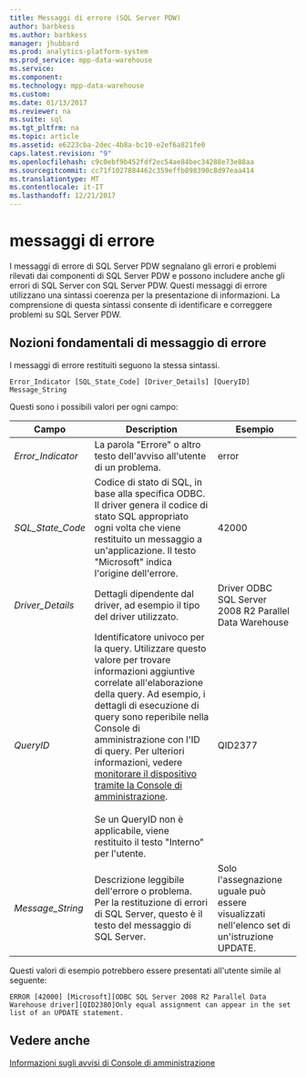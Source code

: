 ```yaml
---
title: Messaggi di errore (SQL Server PDW)
author: barbkess
ms.author: barbkess
manager: jhubbard
ms.prod: analytics-platform-system
ms.prod_service: mpp-data-warehouse
ms.service: 
ms.component: 
ms.technology: mpp-data-warehouse
ms.custom: 
ms.date: 01/13/2017
ms.reviewer: na
ms.suite: sql
ms.tgt_pltfrm: na
ms.topic: article
ms.assetid: e6223cba-2dec-4b8a-bc10-e2ef6a821fe0
caps.latest.revision: "9"
ms.openlocfilehash: c9c0ebf9b452fdf2ec54ae84bec34288e73e88aa
ms.sourcegitcommit: cc71f1027884462c359effb898390c8d97eaa414
ms.translationtype: MT
ms.contentlocale: it-IT
ms.lasthandoff: 12/21/2017
---
```

# <a name="error-messages"></a>messaggi di errore
I messaggi di errore di SQL Server PDW segnalano gli errori e problemi rilevati dai componenti di SQL Server PDW e possono includere anche gli errori di SQL Server con SQL Server PDW. Questi messaggi di errore utilizzano una sintassi coerenza per la presentazione di informazioni. La comprensione di questa sintassi consente di identificare e correggere problemi su SQL Server PDW.  
  
## <a name="Basics"></a>Nozioni fondamentali di messaggio di errore  
I messaggi di errore restituiti seguono la stessa sintassi.  
  
`Error_Indicator [SQL_State_Code] [Driver_Details] [QueryID] Message_String`  
  
Questi sono i possibili valori per ogni campo:  
  
|Campo|Description|Esempio|  
|---------|---------------|-----------|  
|*Error_Indicator*|La parola "Errore" o altro testo dell'avviso all'utente di un problema.|error|  
|*SQL_State_Code*|Codice di stato di SQL, in base alla specifica ODBC. Il driver genera il codice di stato SQL appropriato ogni volta che viene restituito un messaggio a un'applicazione. Il testo "Microsoft" indica l'origine dell'errore.|42000|  
|*Driver_Details*|Dettagli dipendente dal driver, ad esempio il tipo del driver utilizzato.|Driver ODBC SQL Server 2008 R2 Parallel Data Warehouse|  
|*QueryID*|Identificatore univoco per la query. Utilizzare questo valore per trovare informazioni aggiuntive correlate all'elaborazione della query. Ad esempio, i dettagli di esecuzione di query sono reperibile nella Console di amministrazione con l'ID di query. Per ulteriori informazioni, vedere [monitorare il dispositivo tramite la Console di amministrazione](monitor-the-appliance-by-using-the-admin-console.md).<br /><br />Se un QueryID non è applicabile, viene restituito il testo "Interno" per l'utente.|QID2377|  
|*Message_String*|Descrizione leggibile dell'errore o problema. Per la restituzione di errori di SQL Server, questo è il testo del messaggio di SQL Server.|Solo l'assegnazione uguale può essere visualizzati nell'elenco set di un'istruzione UPDATE.|  
  
Questi valori di esempio potrebbero essere presentati all'utente simile al seguente:  
  
`ERROR [42000] [Microsoft][ODBC SQL Server 2008 R2 Parallel Data Warehouse driver][QID2380]Only equal assignment can appear in the set list of an UPDATE statement.`  
  
## <a name="see-also"></a>Vedere anche  
<!-- MISSING LINKS 
[Common Metadata Query Examples &#40;SQL Server PDW&#41;](../sqlpdw/common-metadata-query-examples-sql-server-pdw.md)  
-->
[Informazioni sugli avvisi di Console di amministrazione](understanding-admin-console-alerts.md)  
  
